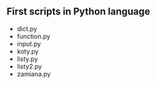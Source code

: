 ## First scripts in Python language

- dict.py
- function.py
- input.py
- koty.py
- listy.py
- listy2.py
- zamiana.py
